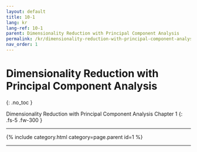 ```yaml
---
layout: default
title: 10-1
lang: kr
lang-ref: 10-1
parent: Dimensionality Reduction with Principal Component Analysis
permalink: /kr/dimensionality-reduction-with-principal-component-analysis/10-1
nav_order: 1
---
```


# Dimensionality Reduction with Principal Component Analysis
{: .no_toc }


Dimensionality Reduction with Principal Component Analysis Chapter 1
{: .fs-5 .fw-300 }

---

{% include category.html category=page.parent id=1 %}

---

